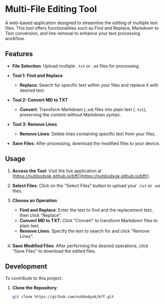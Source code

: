 # Multi-File Editing Tool

A web-based application designed to streamline the editing of multiple text files. This tool offers functionalities such as Find and Replace, Markdown to Text conversion, and line removal to enhance your text processing workflow.

## Features

- **File Selection**: Upload multiple `.txt` or `.md` files for processing.

- **Tool 1: Find and Replace**
  - **Replace**: Search for specific text within your files and replace it with desired text.

- **Tool 2: Convert MD to TXT**
  - **Convert**: Transform Markdown (`.md`) files into plain text (`.txt`), preserving the content without Markdown syntax.

- **Tool 3: Remove Lines**
  - **Remove Lines**: Delete lines containing specific text from your files.

- **Save Files**: After processing, download the modified files to your device.

## Usage

1. **Access the Tool**: Visit the live application at [https://nuhbodyok.github.io/bff/](https://nuhbodyok.github.io/bff/).

2. **Select Files**: Click on the "Select Files" button to upload your `.txt` or `.md` files.

3. **Choose an Operation**:
   - **Find and Replace**: Enter the text to find and the replacement text, then click "Replace".
   - **Convert MD to TXT**: Click "Convert" to transform Markdown files to plain text.
   - **Remove Lines**: Specify the text to search for and click "Remove Lines".

4. **Save Modified Files**: After performing the desired operations, click "Save Files" to download the edited files.

## Development

To contribute to this project:

1. **Clone the Repository**:

   ```bash
   git clone https://github.com/nuhbodyok/bff.git
